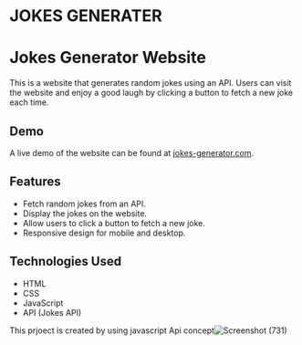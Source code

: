# JOKES GENERATER
# Jokes Generator Website

This is a website that generates random jokes using an API. Users can visit the website and enjoy a good laugh by clicking a button to fetch a new joke each time.

## Demo

A live demo of the website can be found at [jokes-generator.com](https://www.jokes-generator.com).

## Features

- Fetch random jokes from an API.
- Display the jokes on the website.
- Allow users to click a button to fetch a new joke.
- Responsive design for mobile and desktop.

## Technologies Used

- HTML
- CSS
- JavaScript
- API (Jokes API)



This prjoect is created by using javascript Api concept![Screenshot (731)](https://user-images.githubusercontent.com/104623869/216757934-bc0b226e-fef8-4f49-b99d-faca5dc7674c.png)
